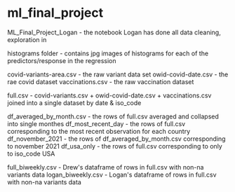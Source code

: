 # ml_final_project

ML_Final_Project_Logan - the notebook Logan has done all data cleaning, exploration in

histograms folder - contains jpg images of histograms for each of the predictors/response in the regression

covid-variants-area.csv - the raw variant data set
owid-covid-date.csv - the rae covid dataset
vaccinations.csv - the raw vaccination dataset

full.csv - covid-variants.csv + owid-covid-date.csv + vaccinations.csv joined into a single dataset by date & iso_code

df_averaged_by_month.csv - the rows of full.csv averaged and collapsed into single monthes
df_most_recent_day - the rows of full.csv corresponding to the most recent observation for each country
df_november_2021 - the rows of df_averaged_by_month.csv corresponding to november 2021
df_usa_only - the rows of full.csv corresponding to only to iso_code USA

full_biweekly.csv - Drew's dataframe of rows in full.csv with non-na variants data
logan_biweekly.csv - Logan's dataframe of rows in full.csv with non-na variants data